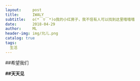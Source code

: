 ```yaml
---
layout:     post
title:      IWALY
subtitle:   o(*￣▽￣*)o我的小红房子，我不信有人可以找到这里嘻嘻嘻
date:       2018-04-29
author:     ML
header-img: img/允儿.png
catalog: true
tags:
  生活
---
```

##希望我们<strong>

##天天见
